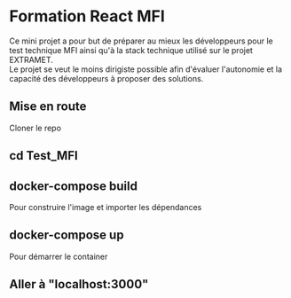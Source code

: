 # Formation React MFI

Ce mini projet a pour but de préparer au mieux les développeurs pour le test technique MFI ainsi qu'à la stack technique utilisé sur le projet EXTRAMET.  
Le projet se veut le moins dirigiste possible afin d'évaluer l'autonomie et la capacité des développeurs à proposer des solutions.

## Mise en route

Cloner le repo

## cd Test_MFI

## docker-compose build

Pour construire l'image et importer les dépendances

## docker-compose up

Pour démarrer le container

## Aller à "localhost:3000"
